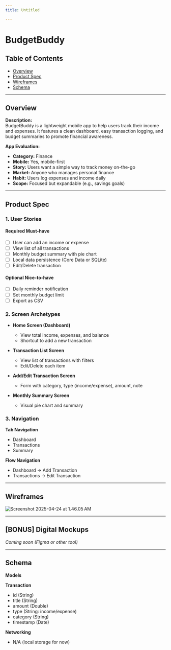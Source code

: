 ```yaml
---
title: Untitled

---
```


# BudgetBuddy

## Table of Contents
- [Overview](#overview)
- [Product Spec](#product-spec)
- [Wireframes](#wireframes)
- [Schema](#schema)

---

## Overview

**Description:**  
BudgetBuddy is a lightweight mobile app to help users track their income and expenses. It features a clean dashboard, easy transaction logging, and budget summaries to promote financial awareness.

**App Evaluation:**
- **Category:** Finance
- **Mobile:** Yes, mobile-first
- **Story:** Users want a simple way to track money on-the-go
- **Market:** Anyone who manages personal finance
- **Habit:** Users log expenses and income daily
- **Scope:** Focused but expandable (e.g., savings goals)

---

## Product Spec

### 1. User Stories

#### Required Must-have
- [ ] User can add an income or expense
- [ ] View list of all transactions
- [ ] Monthly budget summary with pie chart
- [ ] Local data persistence (Core Data or SQLite)
- [ ] Edit/Delete transaction

#### Optional Nice-to-have
- [ ] Daily reminder notification
- [ ] Set monthly budget limit
- [ ] Export as CSV

### 2. Screen Archetypes

- **Home Screen (Dashboard)**
  - View total income, expenses, and balance
  - Shortcut to add a new transaction

- **Transaction List Screen**
  - View list of transactions with filters
  - Edit/Delete each item

- **Add/Edit Transaction Screen**
  - Form with category, type (income/expense), amount, note

- **Monthly Summary Screen**
  - Visual pie chart and summary

### 3. Navigation

**Tab Navigation**
- Dashboard
- Transactions
- Summary

**Flow Navigation**
- Dashboard → Add Transaction
- Transactions → Edit Transaction

---

## Wireframes

![Screenshot 2025-04-24 at 1.46.05 AM](https://hackmd.io/_uploads/Hk1KlIvyxx.png)

---

## [BONUS] Digital Mockups

_Coming soon (Figma or other tool)_

---

## Schema

**Models**

**Transaction**
- id (String)
- title (String)
- amount (Double)
- type (String: income/expense)
- category (String)
- timestamp (Date)

**Networking**
- N/A (local storage for now)
